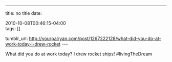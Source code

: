 ---
title: no title
date:

 2010-10-08T00:46:15-04:00  
tags:  []

tumblr_url:
http://yourpalryan.com/post/1267222128/what-did-you-do-at-work-today-i-drew-rocket
\-\--

What did you do at work today? I drew rocket ships! \#livingTheDream
